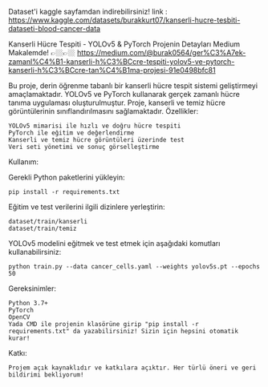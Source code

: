 Dataset'i kaggle sayfamdan indirebilirsiniz! link : https://www.kaggle.com/datasets/burakkurt07/kanserli-hucre-tesbiti-dataseti-blood-cancer-data


Kanserli Hücre Tespiti - YOLOv5 & PyTorch
Projenin Detayları Medium Makalemde!
👉🏼👉🏼 https://medium.com/@burak0564/ger%C3%A7ek-zamanl%C4%B1-kanserli-h%C3%BCcre-tespiti-yolov5-ve-pytorch-kanserli-h%C3%BCcre-tan%C4%B1ma-projesi-91e0498bfc81

Bu proje, derin öğrenme tabanlı bir kanserli hücre tespit sistemi geliştirmeyi amaçlamaktadır. YOLOv5 ve PyTorch kullanarak gerçek zamanlı hücre tanıma uygulaması oluşturulmuştur. Proje, kanserli ve temiz hücre görüntülerinin sınıflandırılmasını sağlamaktadır.
Özellikler:

    YOLOv5 mimarisi ile hızlı ve doğru hücre tespiti
    PyTorch ile eğitim ve değerlendirme
    Kanserli ve temiz hücre görüntüleri üzerinde test
    Veri seti yönetimi ve sonuç görselleştirme

Kullanım:

 Gerekli Python paketlerini yükleyin:

    pip install -r requirements.txt

Eğitim ve test verilerini ilgili dizinlere yerleştirin:

    dataset/train/kanserli
    dataset/train/temiz

YOLOv5 modelini eğitmek ve test etmek için aşağıdaki komutları kullanabilirsiniz:

    python train.py --data cancer_cells.yaml --weights yolov5s.pt --epochs 50

Gereksinimler:

    Python 3.7+
    PyTorch
    OpenCV
    Yada CMD ile projenin klasörüne girip "pip install -r requirements.txt" da yazabilirsiniz! Sizin için hepsini otomatik kurar!

Katkı:

    Projem açık kaynaklıdır ve katkılara açıktır. Her türlü öneri ve geri bildirimi bekliyorum!
